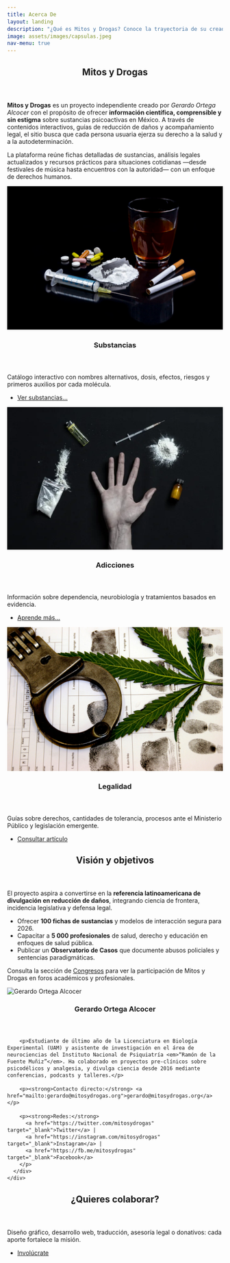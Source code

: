 ```yaml
---
title: Acerca De
layout: landing
description: "¿Qué es Mitos y Drogas? Conoce la trayectoria de su creador, la visión institucional y cómo participar."
image: assets/images/capsulas.jpeg
nav-menu: true
---
```


<!-- Main -->
<div id="main">

<!-- One — Introducción -->
<section id="one">
  <div class="inner">
    <header class="major">
      <h2>Mitos&nbsp;y&nbsp;Drogas</h2>
    </header>

  <p><strong>Mitos y Drogas</strong> es un proyecto independiente creado por <em>Gerardo Ortega Alcocer</em> con el propósito de ofrecer <strong>información científica, comprensible y sin estigma</strong> sobre sustancias psicoactivas en México. A través de contenidos interactivos, guías de reducción de daños y acompañamiento legal, el sitio busca que cada persona usuaria ejerza su derecho a la salud y a la autodeterminación.</p>

  <p>La plataforma reúne fichas detalladas de sustancias, análisis legales actualizados y recursos prácticos para situaciones cotidianas —desde festivales de música hasta encuentros con la autoridad— con un enfoque de derechos humanos.</p>
  </div>
</section>

<!-- Two — Spotlights: se conservan imágenes y flujo original -->
<section id="two" class="spotlights">

  <section>
    <a href="/drogas" class="image">
      <img src="assets/images/drugs.png" alt="" data-position="center center" />
    </a>
    <div class="content">
      <div class="inner">
        <header class="major"><h3>Substancias</h3></header>
        <p>Catálogo interactivo con nombres alternativos, dosis, efectos, riesgos y primeros auxilios por cada molécula.</p>
        <ul class="actions">
          <li><a href="/drogas" class="button">Ver substancias…</a></li>
        </ul>
      </div>
    </div>
  </section>

  <section>
    <a href="/adiccion" class="image">
      <img src="assets/images/addiction.webp" alt="" data-position="top center" />
    </a>
    <div class="content">
      <div class="inner">
        <header class="major"><h3>Adicciones</h3></header>
        <p>Información sobre dependencia, neurobiología y tratamientos basados en evidencia.</p>
        <ul class="actions">
          <li><a href="/adiccion" class="button">Aprende más…</a></li>
        </ul>
      </div>
    </div>
  </section>

  <section>
    <a href="/legalidad" class="image">
      <img src="assets/images/drug-legal.jpg" alt="" data-position="25% 25%" />
    </a>
    <div class="content">
      <div class="inner">
        <header class="major"><h3>Legalidad</h3></header>
        <p>Guías sobre derechos, cantidades de tolerancia, procesos ante el Ministerio Público y legislación emergente.</p>
        <ul class="actions">
          <li><a href="/legalidad" class="button">Consultar artículo</a></li>
        </ul>
      </div>
    </div>
  </section>

</section>

<!-- Three — Visión y Metas -->
<section id="three">
  <div class="inner">
    <header class="major"><h2>Visión y objetivos</h2></header>

  <p>El proyecto aspira a convertirse en la <strong>referencia latinoamericana de divulgación en reducción de daños</strong>, integrando ciencia de frontera, incidencia legislativa y defensa legal.</p>

  <ul>
    <li>Ofrecer <strong>100 fichas de sustancias</strong> y modelos de interacción segura para 2026.</li>
    <li>Capacitar a <strong>5 000 profesionales</strong> de salud, derecho y educación en enfoques de salud pública.</li>
    <li>Publicar un <strong>Observatorio de Casos</strong> que documente abusos policiales y sentencias paradigmáticas.</li>
  </ul>

  <p>Consulta la sección de <a href="/congresos" class="link">Congresos</a> para ver la participación de Mitos y Drogas en foros académicos y profesionales.</p>
  </div>
</section>

<!-- Four — Gerardo Ortega Alcocer -->
<section id="four" class="spotlights">
  <section>
    <a class="image">
      <img src="assets/images/gerardo.jpg" alt="Gerardo Ortega Alcocer" data-position="center center"/>
    </a>
    <div class="content">
      <div class="inner">
        <header class="major"><h3>Gerardo Ortega Alcocer</h3></header>

        <p>Estudiante de último año de la Licenciatura en Biología Experimental (UAM) y asistente de investigación en el área de neurociencias del Instituto Nacional de Psiquiatría <em>“Ramón de la Fuente Muñiz”</em>. Ha colaborado en proyectos pre-clínicos sobre psicodélicos y analgesia, y divulga ciencia desde 2016 mediante conferencias, podcasts y talleres.</p>

        <p><strong>Contacto directo:</strong> <a href="mailto:gerardo@mitosydrogas.org">gerardo@mitosydrogas.org</a></p>

        <p><strong>Redes:</strong>
          <a href="https://twitter.com/mitosydrogas" target="_blank">Twitter</a> |
          <a href="https://instagram.com/mitosydrogas" target="_blank">Instagram</a> |
          <a href="https://fb.me/mitosydrogas" target="_blank">Facebook</a>
        </p>
      </div>
    </div>
  </section>
</section>

<!-- Five — Participa -->
<section id="five">
  <div class="inner">
    <header class="major"><h2>¿Quieres colaborar?</h2></header>
    <p>Diseño gráfico, desarrollo web, traducción, asesoría legal o donativos: cada aporte fortalece la misión.</p>
    <ul class="actions">
      <li><a href="/involucrate" class="button next">Involúcrate</a></li>
    </ul>
  </div>
</section>

</div>

